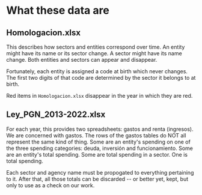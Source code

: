 # What these data are

## Homologacion.xlsx

This describes how sectors and entities correspond over time.
An entity might have its name or its sector change.
A sector might have its name change.
Both entities and sectors can appear and disappear.

Fortunately, each entity is assigned a code at birth which never changes.
The first two digits of that code are determined by
the sector it belongs to at birth.

Red items in `Homologacion.xlsx`
disappear in the year in which they are red.

## Ley_PGN_2013-2022.xlsx

For each year, this provides two spreadsheets: gastos and renta (ingresos).
We are concerned with gastos.
The rows of the gastos tables do NOT all represent the same kind of thing.
Some are an entity's spending on one of the three spending categories:
deuda, inversión and funcionamiento.
Some are an entity's total spending.
Some are total spending in a sector.
One is total spending.

Each sector and agency name must be propogated to everything pertaining to it.
After that, all those totals can be discarded --
or better yet, kept, but only to use as a check on our work.
